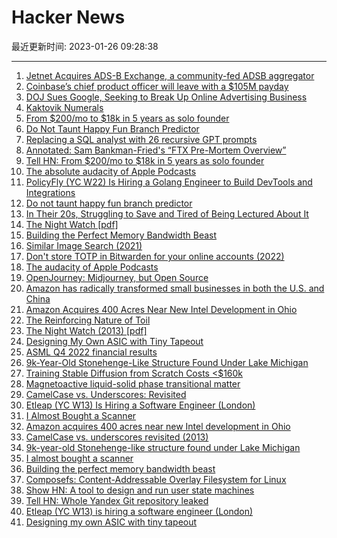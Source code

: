 # Hacker News

最近更新时间: 2023-01-26 09:28:38

--- 
1. [Jetnet Acquires ADS-B Exchange, a community-fed ADSB aggregator](https://www.jetnet.com/news/jetnet-acquires-ads-b-exchange.html) 
2. [Coinbase’s chief product officer will leave with a $105M payday](https://dlnews.com/articles/coinbase-chief-product-officer-surojit-chatterjee-gets-105-million-payday) 
3. [DOJ Sues Google, Seeking to Break Up Online Advertising Business](https://www.wsj.com/articles/u-s-sues-google-for-alleged-antitrust-violations-in-its-ad-tech-business-11674582792) 
4. [Kaktovik Numerals](https://en.wikipedia.org/wiki/Kaktovik_numerals) 
5. [From $200/mo to $18k in 5 years as solo founder](https://news.ycombinator.com/item?id=34520664) 
6. [Do Not Taunt Happy Fun Branch Predictor](https://www.mattkeeter.com/blog/2023-01-25-branch/) 
7. [Replacing a SQL analyst with 26 recursive GPT prompts](https://www.patterns.app/blog/2023/01/18/crunchbot-sql-analyst-gpt/) 
8. [Annotated: Sam Bankman-Fried's “FTX Pre-Mortem Overview”](https://www.mollywhite.net/annotations/sbf-ftx-pre-mortem-overview) 
9. [Tell HN: From $200/mo to $18k in 5 years as solo founder](https://news.ycombinator.com/item?id=34520664) 
10. [The absolute audacity of Apple Podcasts](https://basta.substack.com/p/the-absolute-audacity-of-apple-podcasts) 
11. [PolicyFly (YC W22) Is Hiring a Golang Engineer to Build DevTools and Integrations](https://www.ycombinator.com/companies/policyfly/jobs/EZEP3qP-backend-engineer-tools-integrations) 
12. [Do not taunt happy fun branch predictor](https://www.mattkeeter.com/blog/2023-01-25-branch/) 
13. [In Their 20s, Struggling to Save and Tired of Being Lectured About It](https://www.nytimes.com/2023/01/20/business/saving-money-inflation-economy.html) 
14. [The Night Watch [pdf]](https://www.usenix.org/system/files/1311_05-08_mickens.pdf) 
15. [Building the Perfect Memory Bandwidth Beast](https://www.nextplatform.com/2023/01/24/building-the-perfect-memory-bandwidth-beast/) 
16. [Similar Image Search (2021)](https://blog.qwertyforce.dev/posts/similar_image_search) 
17. [Don't store TOTP in Bitwarden for your online accounts (2022)](https://prezu.ca/post/dont-use-totp-in-bitwarden/) 
18. [The audacity of Apple Podcasts](https://basta.substack.com/p/the-absolute-audacity-of-apple-podcasts) 
19. [OpenJourney: Midjourney, but Open Source](https://open-journey.github.io/) 
20. [Amazon has radically transformed small businesses in both the U.S. and China](https://www.semafor.com/article/01/25/2023/how-amazon-turned-small-businesses-into-day-traders) 
21. [Amazon Acquires 400 Acres Near New Intel Development in Ohio](https://www.dispatch.com/story/business/2023/01/25/amazon-buys-hundreds-of-acres-in-new-albany-mum-on-what-it-plans/69833373007/) 
22. [The Reinforcing Nature of Toil](https://two-wrongs.com/the-reinforcing-nature-of-toil.html) 
23. [The Night Watch (2013) [pdf]](https://www.usenix.org/system/files/1311_05-08_mickens.pdf) 
24. [Designing My Own ASIC with Tiny Tapeout](https://teaandtechtime.com/designing-my-very-own-asic-with-tiny-tapeout/) 
25. [ASML Q4 2022 financial results](https://www.asml.com/en/news/press-releases/2023/q4-2022-financial-results) 
26. [9k-Year-Old Stonehenge-Like Structure Found Under Lake Michigan](https://www.thearchaeologist.org/blog/9000-year-old-stonehenge-like-structure-found-under-lake-michigan) 
27. [Training Stable Diffusion from Scratch Costs <$160k](https://www.mosaicml.com/blog/training-stable-diffusion-from-scratch-costs-160k) 
28. [Magnetoactive liquid-solid phase transitional matter](https://www.cell.com/matter/fulltext/S2590-2385(22)00693-2) 
29. [CamelCase vs. Underscores: Revisited](https://whatheco.de/2013/02/16/camelcase-vs-underscores-revisited/) 
30. [Etleap (YC W13) Is Hiring a Software Engineer (London)](https://etleap.com/careers/software-engineer/) 
31. [I Almost Bought a Scanner](http://leejo.github.io/2023/01/25/scanner/) 
32. [Amazon acquires 400 acres near new Intel development in Ohio](https://www.dispatch.com/story/business/2023/01/25/amazon-buys-hundreds-of-acres-in-new-albany-mum-on-what-it-plans/69833373007/) 
33. [CamelCase vs. underscores revisited (2013)](https://whatheco.de/2013/02/16/camelcase-vs-underscores-revisited/) 
34. [9k-year-old Stonehenge-like structure found under Lake Michigan](https://www.thearchaeologist.org/blog/9000-year-old-stonehenge-like-structure-found-under-lake-michigan) 
35. [I almost bought a scanner](http://leejo.github.io/2023/01/25/scanner/) 
36. [Building the perfect memory bandwidth beast](https://www.nextplatform.com/2023/01/24/building-the-perfect-memory-bandwidth-beast/) 
37. [Composefs: Content-Addressable Overlay Filesystem for Linux](https://github.com/containers/composefs) 
38. [Show HN: A tool to design and run user state machines](https://www.dopt.com/) 
39. [Tell HN: Whole Yandex Git repository leaked](https://news.ycombinator.com/item?id=34525936) 
40. [Etleap (YC W13) is hiring a software engineer (London)](https://etleap.com/careers/software-engineer/) 
41. [Designing my own ASIC with tiny tapeout](https://teaandtechtime.com/designing-my-very-own-asic-with-tiny-tapeout/) 
